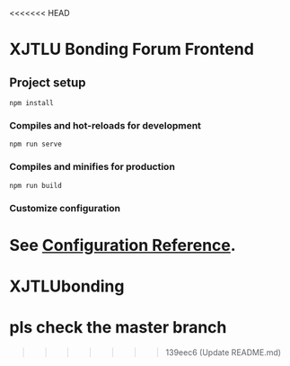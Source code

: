 <<<<<<< HEAD
# XJTLU Bonding Forum Frontend

## Project setup
```
npm install
```

### Compiles and hot-reloads for development
```
npm run serve
```

### Compiles and minifies for production
```
npm run build
```

### Customize configuration
See [Configuration Reference](https://cli.vuejs.org/config/).
=======
# XJTLUbonding
# pls check the master branch
>>>>>>> 139eec6 (Update README.md)

